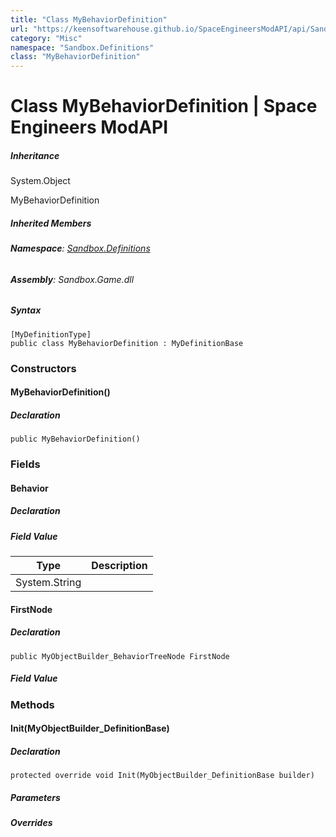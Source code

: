 ```yaml
---
title: "Class MyBehaviorDefinition"
url: "https://keensoftwarehouse.github.io/SpaceEngineersModAPI/api/Sandbox.Definitions.MyBehaviorDefinition.html"
category: "Misc"
namespace: "Sandbox.Definitions"
class: "MyBehaviorDefinition"
---
```


# Class MyBehaviorDefinition | Space Engineers ModAPI

##### Inheritance

System.Object

MyBehaviorDefinition

##### Inherited Members

###### **Namespace**: [Sandbox.Definitions](https://keensoftwarehouse.github.io/SpaceEngineersModAPI/api/Sandbox.Definitions.html)

###### **Assembly**: Sandbox.Game.dll

##### Syntax

```
[MyDefinitionType]
public class MyBehaviorDefinition : MyDefinitionBase
```

### [](#constructors)Constructors

#### [](#Sandbox_Definitions_MyBehaviorDefinition__ctor)MyBehaviorDefinition()

##### Declaration

```
public MyBehaviorDefinition()
```

### [](#fields)Fields

#### [](#Sandbox_Definitions_MyBehaviorDefinition_Behavior)Behavior

##### Declaration

##### Field Value

| Type | Description |
| --- | --- |
| System.String |     |

#### [](#Sandbox_Definitions_MyBehaviorDefinition_FirstNode)FirstNode

##### Declaration

```
public MyObjectBuilder_BehaviorTreeNode FirstNode
```

##### Field Value

### [](#methods)Methods

#### [](#Sandbox_Definitions_MyBehaviorDefinition_Init_VRage_Game_MyObjectBuilder_DefinitionBase_)Init(MyObjectBuilder\_DefinitionBase)

##### Declaration

```
protected override void Init(MyObjectBuilder_DefinitionBase builder)
```

##### Parameters

##### Overrides